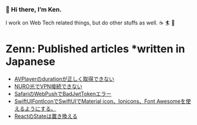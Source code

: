 ### 👋 Hi there, I’m Ken.

I work on Web Tech related things, but do other stuffs as well. ☕️ 🏄 🌱

# Zenn: Published articles *written in Japanese
<!-- BLOG-POST-LIST:START -->
- [AVPlayerのdurationが正しく取得できない](https://zenn.dev/kentarofurukawa/articles/86f3afd5f71809)
- [NURO光でVPN接続できない](https://zenn.dev/kentarofurukawa/articles/00505dc9ef6aab)
- [SafariのWebPushでBadJwtTokenエラー](https://zenn.dev/kentarofurukawa/articles/5872e87333e2b3)
- [SwiftUIFontIconでSwiftUIでMaterial icon、Ionicons、Font Awesomeを使えるようにする。](https://zenn.dev/kentarofurukawa/articles/e3977abc3514e6)
- [ReactのStateは置き換える](https://zenn.dev/kentarofurukawa/articles/043d6b2aac9bc0)
<!-- BLOG-POST-LIST:END -->
